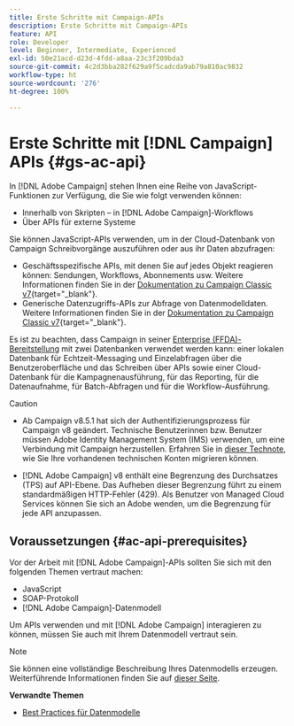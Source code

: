 ```yaml
---
title: Erste Schritte mit Campaign-APIs
description: Erste Schritte mit Campaign-APIs
feature: API
role: Developer
level: Beginner, Intermediate, Experienced
exl-id: 50e21acd-d23d-4fdd-a8aa-23c3f209bda3
source-git-commit: 4c2d3bba282f629a9f5cadcda9ab79a810ac9832
workflow-type: ht
source-wordcount: '276'
ht-degree: 100%

---
```


# Erste Schritte mit [!DNL Campaign] APIs {#gs-ac-api}

In [!DNL Adobe Campaign] stehen Ihnen eine Reihe von JavaScript-Funktionen zur Verfügung, die Sie wie folgt verwenden können:

* Innerhalb von Skripten – in [!DNL Adobe Campaign]-Workflows
* Über APIs für externe Systeme

Sie können JavaScript-APIs verwenden, um in der Cloud-Datenbank von Campaign Schreibvorgänge auszuführen oder aus ihr Daten abzufragen:

* Geschäftsspezifische APIs, mit denen Sie auf jedes Objekt reagieren können: Sendungen, Workflows, Abonnements usw. Weitere Informationen finden Sie in der [Dokumentation zu Campaign Classic v7](https://experienceleague.adobe.com/docs/campaign-classic/using/configuring-campaign-classic/api/business-oriented-apis.html?lang=de#configuring-campaign-classic){target="_blank"}.
* Generische Datenzugriffs-APIs zur Abfrage von Datenmodelldaten. Weitere Informationen finden Sie in der [Dokumentation zu Campaign Classic v7](https://experienceleague.adobe.com/docs/campaign-classic/using/configuring-campaign-classic/api/data-oriented-apis.html?lang=de){target="_blank"}.

Es ist zu beachten, dass Campaign in seiner [Enterprise (FFDA)-Bereitstellung](../architecture/enterprise-deployment.md) mit zwei Datenbanken verwendet werden kann: einer lokalen Datenbank für Echtzeit-Messaging und Einzelabfragen über die Benutzeroberfläche und das Schreiben über APIs sowie einer Cloud-Datenbank für die Kampagnenausführung, für das Reporting, für die Datenaufnahme, für Batch-Abfragen und für die Workflow-Ausführung.

>[!CAUTION]
>
>* Ab Campaign v8.5.1 hat sich der Authentifizierungsprozess für Campaign v8 geändert. Technische Benutzerinnen bzw. Benutzer müssen Adobe Identity Management System (IMS) verwenden, um eine Verbindung mit Campaign herzustellen. Erfahren Sie in [dieser Technote](../../technotes/upgrades/ims-migration.md), wie Sie Ihre vorhandenen technischen Konten migrieren können.
>
>* [!DNL Adobe Campaign] v8 enthält eine Begrenzung des Durchsatzes (TPS) auf API-Ebene. Das Aufheben dieser Begrenzung führt zu einem standardmäßigen HTTP-Fehler (429). Als Benutzer von Managed Cloud Services können Sie sich an Adobe wenden, um die Begrenzung für jede API anzupassen.
> 

## Voraussetzungen {#ac-api-prerequisites}

Vor der Arbeit mit [!DNL Adobe Campaign]-APIs sollten Sie sich mit den folgenden Themen vertraut machen:

* JavaScript
* SOAP-Protokoll
* [!DNL Adobe Campaign]-Datenmodell

Um APIs verwenden und mit [!DNL Adobe Campaign] interagieren zu können, müssen Sie auch mit Ihrem Datenmodell vertraut sein.

>[!NOTE]
>Sie können eine vollständige Beschreibung Ihres Datenmodells erzeugen. Weiterführende Informationen finden Sie auf [dieser Seite](datamodel.md).


**Verwandte Themen**

* [Best Practices für Datenmodelle](datamodel-best-practices.md)
